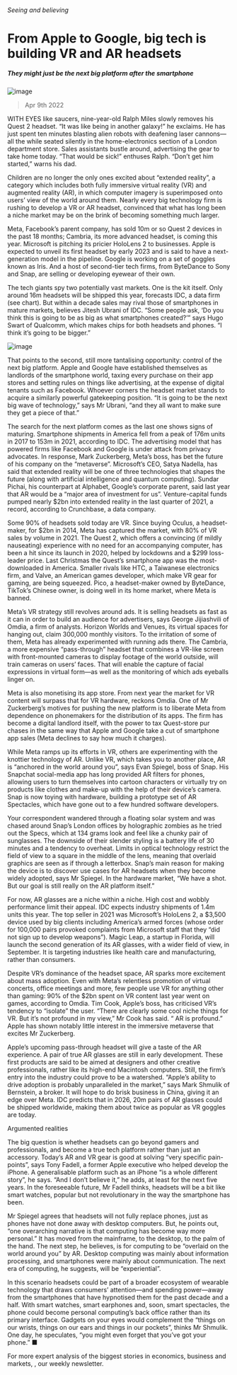 ###### Seeing and believing
# From Apple to Google, big tech is building VR and AR headsets 
##### They might just be the next big platform after the smartphone 
![image](images/20220409_wbp001.jpg) 
> Apr 9th 2022 
WITH EYES like saucers, nine-year-old Ralph Miles slowly removes his Quest 2 headset. “It was like being in another galaxy!” he exclaims. He has just spent ten minutes blasting alien robots with deafening laser cannons—all the while seated silently in the home-electronics section of a London department store. Sales assistants bustle around, advertising the gear to take home today. “That would be sick!” enthuses Ralph. “Don’t get him started,” warns his dad.
Children are no longer the only ones excited about “extended reality”, a category which includes both fully immersive virtual reality (VR) and augmented reality (AR), in which computer imagery is superimposed onto users’ view of the world around them. Nearly every big technology firm is rushing to develop a VR or AR headset, convinced that what has long been a niche market may be on the brink of becoming something much larger.

Meta, Facebook’s parent company, has sold 10m or so Quest 2 devices in the past 18 months; Cambria, its more advanced headset, is coming this year. Microsoft is pitching its pricier HoloLens 2 to businesses. Apple is expected to unveil its first headset by early 2023 and is said to have a next-generation model in the pipeline. Google is working on a set of goggles known as Iris. And a host of second-tier tech firms, from ByteDance to Sony and Snap, are selling or developing eyewear of their own.
The tech giants spy two potentially vast markets. One is the kit itself. Only around 16m headsets will be shipped this year, forecasts IDC, a data firm (see chart). But within a decade sales may rival those of smartphones in mature markets, believes Jitesh Ubrani of IDC. “Some people ask, ‘Do you think this is going to be as big as what smartphones created?’” says Hugo Swart of Qualcomm, which makes chips for both headsets and phones. “I think it’s going to be bigger.”
![image](images/20220409_WBC950_0.png) 

That points to the second, still more tantalising opportunity: control of the next big platform. Apple and Google have established themselves as landlords of the smartphone world, taxing every purchase on their app stores and setting rules on things like advertising, at the expense of digital tenants such as Facebook. Whoever corners the headset market stands to acquire a similarly powerful gatekeeping position. “It is going to be the next big wave of technology,” says Mr Ubrani, “and they all want to make sure they get a piece of that.”
The search for the next platform comes as the last one shows signs of maturing. Smartphone shipments in America fell from a peak of 176m units in 2017 to 153m in 2021, according to IDC. The advertising model that has powered firms like Facebook and Google is under attack from privacy advocates. In response, Mark Zuckerberg, Meta’s boss, has bet the future of his company on the “metaverse”. Microsoft’s CEO, Satya Nadella, has said that extended reality will be one of three technologies that shapes the future (along with artificial intelligence and quantum computing). Sundar Pichai, his counterpart at Alphabet, Google’s corporate parent, said last year that AR would be a “major area of investment for us”. Venture-capital funds pumped nearly $2bn into extended reality in the last quarter of 2021, a record, according to Crunchbase, a data company.
Some 90% of headsets sold today are VR. Since buying Oculus, a headset-maker, for $2bn in 2014, Meta has captured the market, with 80% of VR sales by volume in 2021. The Quest 2, which offers a convincing (if mildly nauseating) experience with no need for an accompanying computer, has been a hit since its launch in 2020, helped by lockdowns and a $299 loss-leader price. Last Christmas the Quest’s smartphone app was the most-downloaded in America. Smaller rivals like HTC, a Taiwanese electronics firm, and Valve, an American games developer, which make VR gear for gaming, are being squeezed. Pico, a headset-maker owned by ByteDance, TikTok’s Chinese owner, is doing well in its home market, where Meta is banned.
Meta’s VR strategy still revolves around ads. It is selling headsets as fast as it can in order to build an audience for advertisers, says George Jijiashvili of Omdia, a firm of analysts. Horizon Worlds and Venues, its virtual spaces for hanging out, claim 300,000 monthly visitors. To the irritation of some of them, Meta has already experimented with running ads there. The Cambria, a more expensive “pass-through” headset that combines a VR-like screen with front-mounted cameras to display footage of the world outside, will train cameras on users’ faces. That will enable the capture of facial expressions in virtual form—as well as the monitoring of which ads eyeballs linger on.
Meta is also monetising its app store. From next year the market for VR content will surpass that for VR hardware, reckons Omdia. One of Mr Zuckerberg’s motives for pushing the new platform is to liberate Meta from dependence on phonemakers for the distribution of its apps. The firm has become a digital landlord itself, with the power to tax Quest-store pur chases in the same way that Apple and Google take a cut of smartphone app sales (Meta declines to say how much it charges).
While Meta ramps up its efforts in VR, others are experimenting with the knottier technology of AR. Unlike VR, which takes you to another place, AR is “anchored in the world around you”, says Evan Spiegel, boss of Snap. His Snapchat social-media app has long provided AR filters for phones, allowing users to turn themselves into cartoon characters or virtually try on products like clothes and make-up with the help of their device’s camera. Snap is now toying with hardware, building a prototype set of AR Spectacles, which have gone out to a few hundred software developers.
Your correspondent wandered through a floating solar system and was chased around Snap’s London offices by holographic zombies as he tried out the Specs, which at 134 grams look and feel like a chunky pair of sunglasses. The downside of their slender styling is a battery life of 30 minutes and a tendency to overheat. Limits in optical technology restrict the field of view to a square in the middle of the lens, meaning that overlaid graphics are seen as if through a letterbox. Snap’s main reason for making the device is to discover use cases for AR headsets when they become widely adopted, says Mr Spiegel. In the hardware market, “We have a shot. But our goal is still really on the AR platform itself.”
For now, AR glasses are a niche within a niche. High cost and wobbly performance limit their appeal. IDC expects industry shipments of 1.4m units this year. The top seller in 2021 was Microsoft’s HoloLens 2, a $3,500 device used by big clients including America’s armed forces (whose order for 100,000 pairs provoked complaints from Microsoft staff that they “did not sign up to develop weapons”). Magic Leap, a startup in Florida, will launch the second generation of its AR glasses, with a wider field of view, in September. It is targeting industries like health care and manufacturing, rather than consumers.
Despite VR’s dominance of the headset space, AR sparks more excitement about mass adoption. Even with Meta’s relentless promotion of virtual concerts, office meetings and more, few people use VR for anything other than gaming: 90% of the $2bn spent on VR content last year went on games, according to Omdia. Tim Cook, Apple’s boss, has criticised VR’s tendency to “isolate” the user. “There are clearly some cool niche things for VR. But it’s not profound in my view,” Mr Cook has said. “ AR is profound.” Apple has shown notably little interest in the immersive metaverse that excites Mr Zuckerberg.
Apple’s upcoming pass-through headset will give a taste of the AR experience. A pair of true AR glasses are still in early development. These first products are said to be aimed at designers and other creative professionals, rather like its high-end Macintosh computers. Still, the firm’s entry into the industry could prove to be a watershed. “Apple’s ability to drive adoption is probably unparalleled in the market,” says Mark Shmulik of Bernstein, a broker. It will hope to do brisk business in China, giving it an edge over Meta. IDC predicts that in 2026, 20m pairs of AR glasses could be shipped worldwide, making them about twice as popular as VR goggles are today.
Argumented realities
The big question is whether headsets can go beyond gamers and professionals, and become a true tech platform rather than just an accessory. Today’s AR and VR gear is good at solving “very specific pain-points”, says Tony Fadell, a former Apple executive who helped develop the iPhone. A generalisable platform such as an iPhone “is a whole different story”, he says. “And I don’t believe it,” he adds, at least for the next five years. In the foreseeable future, Mr Fadell thinks, headsets will be a bit like smart watches, popular but not revolutionary in the way the smartphone has been.
Mr Spiegel agrees that headsets will not fully replace phones, just as phones have not done away with desktop computers. But, he points out, “one overarching narrative is that computing has become way more personal.” It has moved from the mainframe, to the desktop, to the palm of the hand. The next step, he believes, is for computing to be “overlaid on the world around you” by AR. Desktop computing was mainly about information processing, and smartphones were mainly about communication. The next era of computing, he suggests, will be “experiential”.
In this scenario headsets could be part of a broader ecosystem of wearable technology that draws consumers’ attention—and spending power—away from the smartphones that have hypnotised them for the past decade and a half. With smart watches, smart earphones and, soon, smart spectacles, the phone could become personal computing’s back office rather than its primary interface. Gadgets on your eyes would complement the “things on our wrists, things on our ears and things in our pockets”, thinks Mr Shmulik. One day, he speculates, “you might even forget that you’ve got your phone.” ■
For more expert analysis of the biggest stories in economics, business and markets, , our weekly newsletter.

